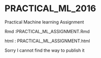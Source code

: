 # PRACTICAL_ML_2016
Practical Machine learning Assignment


Rmd :PRACTICAL_ML_ASSIGNMENT.Rmd

html : PRACTICAL_ML_ASSIGNMENT.html


Sorry I cannot find the way to publish it

